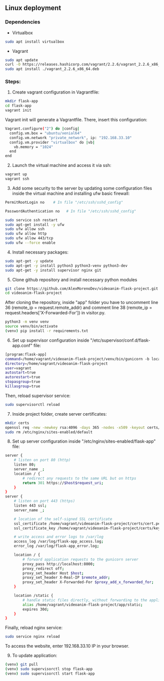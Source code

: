 ## Linux deployment

### Dependencies
- Virtualbox
``` bash
sudo apt install virtualbox
```
- Vagrant
``` bash
sudo apt update
curl -O https://releases.hashicorp.com/vagrant/2.2.6/vagrant_2.2.6_x86_64.deb
sudo apt install ./vagrant_2.2.6_x86_64.deb
```

### Steps:

1. Create vagrant configuration in Vagrantfile:
``` bash
mkdir flask-app
cd flask-app
vagrant init
```
Vagrant init will generate a Vagrantfile. There, insert this configuration:
``` bash
Vagrant.configure("2") do |config|
  config.vm.box = "ubuntu/xenial64"
  config.vm.network "private_network", ip: "192.168.33.10"
  config.vm.provider "virtualbox" do |vb|
    vb.memory = "1024"
  end
end
```
2. Launch the virtual machine and access it via ssh:
``` bash
vagrant up
vagrant ssh
```

3. Add some security to the server by updating some configuration files inside the virtual machine and installing ufw basic firewall:
``` bash
PermitRootLogin no    # In file "/etc/ssh/sshd_config"
```

``` bash
PasswordAuthentication no   # In file "/etc/ssh/sshd_config"
```

``` bash
sudo service ssh restart
sudo apt-get install -y ufw
sudo ufw allow ssh
sudo ufw allow http
sudo ufw allow 443/tcp
sudo ufw --force enable
```

4. Install necessary packages:
``` bash
sudo apt-get -y update
sudo apt-get -y install python3 python3-venv python3-dev
sudo apt-get -y install supervisor nginx git
```

5. Clone github repository and install necessary python modules
``` bash
git clone https://github.com/AlexMorenoDev/videoanim-flask-project.git
cd videoanim-flask-project
```
After cloning the repository, inside "app" folder you have to uncomment line 36 (remote_ip = request.remote_addr) and comment line 38 (remote_ip = request.headers['X-Forwarded-For']) in visitor.py.

``` bash
python3 -m venv venv
source venv/bin/activate
(venv) pip install -r requirements.txt
```

6. Set up supervisor configuration inside "/etc/supervisor/conf.d/flask-app.conf" file:
``` bash
[program:flask-app]
command=/home/vagrant/videoanim-flask-project/venv/bin/gunicorn -b localhost:8000 -w 4 --chdir app app:app
directory=/home/vagrant/videoanim-flask-project
user=vagrant
autostart=true
autorestart=true
stopasgroup=true
killasgroup=true
```
Then, reload supervisor service:
``` bash
sudo supervisorctl reload
```

7. Inside project folder, create server certificates:
``` bash
mkdir certs
openssl req -new -newkey rsa:4096 -days 365 -nodes -x509 -keyout certs/key.pem -out certs/cert.pem
sudo rm /etc/nginx/sites-enabled/default
```

8. Set up server configuration inside "/etc/nginx/sites-enabled/flask-app" file:
``` bash
server {
    # listen on port 80 (http)
    listen 80;
    server_name _;
    location / {
        # redirect any requests to the same URL but on https
        return 301 https://$host$request_uri;
    }
}
server {
    # listen on port 443 (https)
    listen 443 ssl;
    server_name _;

    # location of the self-signed SSL certificate
    ssl_certificate /home/vagrant/videoanim-flask-project/certs/cert.pem;
    ssl_certificate_key /home/vagrant/videoanim-flask-project/certs/key.pem;

    # write access and error logs to /var/log
    access_log /var/log/flask-app_access.log;
    error_log /var/log/flask-app_error.log;

    location / {
        # forward application requests to the gunicorn server
        proxy_pass http://localhost:8000;
        proxy_redirect off;
        proxy_set_header Host $host;
        proxy_set_header X-Real-IP $remote_addr;
        proxy_set_header X-Forwarded-For $proxy_add_x_forwarded_for;
    }

    location /static {
        # handle static files directly, without forwarding to the application
        alias /home/vagrant/videoanim-flask-project/app/static;
        expires 30d;
    }
}
```

Finally, reload nginx service:
``` bash
sudo service nginx reload
```

To access the website, enter 192.168.33.10 IP in your browser.

9. To update application:
``` bash
(venv) git pull
(venv) sudo supervisorctl stop flask-app
(venv) sudo supervisorctl start flask-app
```
